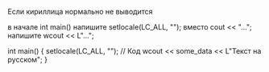 Если кириллица нормально не выводится

в начале int main() напишите setlocale(LC_ALL, "");
вместо cout << "..."; напишите wcout << L"...";



int main() {
  setlocale(LC_ALL, "");
  // Код
  wcout << some_data << L"Текст на русском"; 
}

